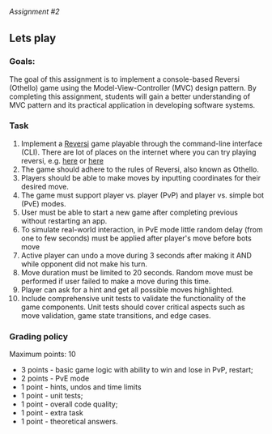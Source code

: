 ###### Assignment #2
## Lets play

### Goals:
The goal of this assignment is to implement a console-based Reversi (Othello) game using the Model-View-Controller (MVC) design pattern. By completing this assignment, students will gain a better understanding of MVC pattern and its practical application in developing software systems.


### Task
1. Implement a [Reversi](https://en.wikipedia.org/wiki/Reversi) game playable through the command-line interface (CLI). There are lot of places on the internet where you can try playing reversi, e.g. [here](https://cardgames.io/reversi/) or [here](https://www.crazygames.com/game/reversi-online)
2. The game should adhere to the rules of Reversi, also known as Othello.
3. Players should be able to make moves by inputting coordinates for their desired move.
4. The game must support player vs. player (PvP) and player vs. simple bot (PvE) modes.
5. User must be able to start a new game after completing previous without restarting an app.
6. To simulate real-world interaction, in PvE mode little random delay (from one to few seconds) must be applied after player's move before bots move
7. Active player can undo a move during 3 seconds after making it AND while opponent did not make his turn.
8. Move duration must be limited to 20 seconds. Random move must be performed if user failed to make a move during this time.
9. Player can ask for a hint and get all possible moves highlighted.
10. Include comprehensive unit tests to validate the functionality of the game components.  Unit tests should cover critical aspects such as move validation, game state transitions, and edge cases. 

### Grading policy
Maximum points: 10
- 3 points - basic game logic with ability to win and lose in PvP, restart;
- 2 points - PvE mode
- 1 point - hints, undos and time limits
- 1 point - unit tests;
- 1 point - overall code quality;
- 1 point - extra task
- 1 point - theoretical answers.

